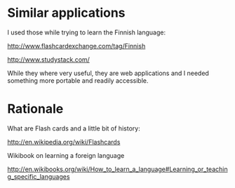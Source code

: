 # Similar applications #

I used those while trying to learn the Finnish language:

http://www.flashcardexchange.com/tag/Finnish

http://www.studystack.com/

While they where very useful, they are web applications and I needed something more portable and readily accessible.

# Rationale #

What are Flash cards and a little bit of history:

http://en.wikipedia.org/wiki/Flashcards

Wikibook on learning a foreign language

http://en.wikibooks.org/wiki/How_to_learn_a_language#Learning_or_teaching_specific_languages